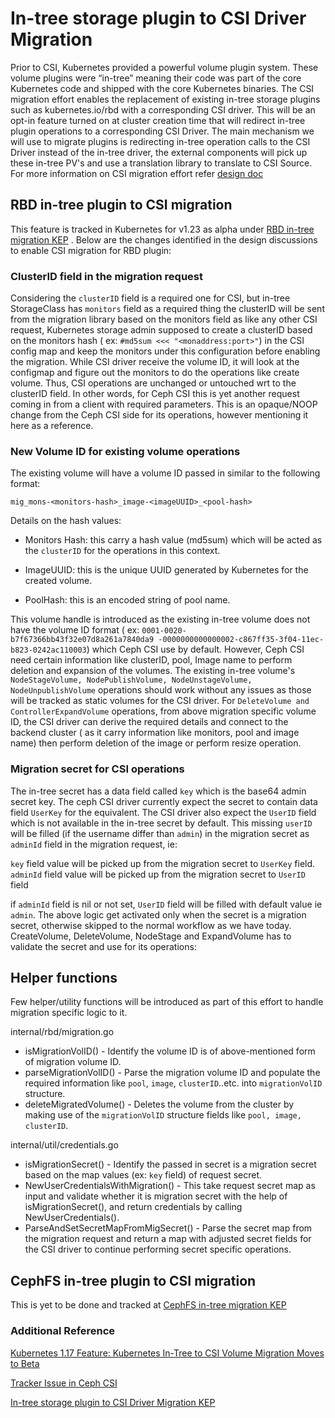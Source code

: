 # In-tree storage plugin to CSI Driver Migration

Prior to CSI, Kubernetes provided a powerful volume plugin system. These volume
plugins were “in-tree” meaning their code was part of the core Kubernetes code
and shipped with the core Kubernetes binaries. The CSI migration effort enables
the replacement of existing in-tree storage plugins such as kubernetes.io/rbd
with a corresponding CSI driver. This will be an opt-in feature turned on at
cluster creation time that will redirect in-tree plugin operations to a
corresponding CSI Driver. The main mechanism we will use to migrate plugins is
redirecting in-tree operation calls to the CSI Driver instead of the in-tree
driver, the external components will pick up these in-tree PV's and use a
translation library to translate to CSI Source. For more information on CSI
migration effort
refer [design doc](https://github.com/kubernetes/community/blob/master/contributors/design-proposals/storage/csi-migration.md)

## RBD in-tree plugin to CSI migration

This feature is tracked in Kubernetes for v1.23 as alpha under
[RBD in-tree migration KEP](https://github.com/kubernetes/enhancements/issues/2923)
. Below are the changes identified in the design discussions to enable CSI
migration for RBD plugin:

### ClusterID field in the migration request

Considering the `clusterID` field is a required one for CSI, but in-tree
StorageClass has `monitors` field as a required thing the clusterID will be sent
from the migration library based on the monitors field as like any other CSI
request, Kubernetes storage admin supposed to create a clusterID based on the
monitors hash ( ex: `#md5sum <<<
"<monaddress:port>"`) in the CSI config map and keep the monitors under this
configuration before enabling the migration. While CSI driver receive the volume
ID, it will look at the configmap and figure out the monitors to do the
operations like create volume. Thus, CSI operations are unchanged or untouched
wrt to the clusterID field. In other words, for Ceph CSI this is yet another
request coming in from a client with required parameters. This is an opaque/NOOP
change from the Ceph CSI side for its operations, however mentioning it here as
a reference.

### New Volume ID for existing volume operations

The existing volume will have a volume ID passed in similar to the following
format:

```
mig_mons-<monitors-hash>_image-<imageUUID>_<pool-hash>
```

Details on the hash values:

* Monitors Hash: this carry a hash value (md5sum) which will be acted as the
  `clusterID` for the operations in this context.

* ImageUUID: this is the unique UUID generated by Kubernetes for the created
  volume.

* PoolHash: this is an encoded string of pool name.

This volume handle is introduced as the existing in-tree volume does not have
the volume ID format (
ex: `0001-0020-b7f67366bb43f32e07d8a261a7840da9 -0000000000000002-c867ff35-3f04-11ec-b823-0242ac110003`)
which Ceph CSI use by default. However, Ceph CSI need certain information like
clusterID, pool, Image name to perform deletion and expansion of the volumes.
The existing in-tree
volume's `NodeStageVolume, NodePublishVolume, NodeUnstageVolume, NodeUnpublishVolume`
operations should work without any issues as those will be tracked as static
volumes for the CSI driver. For `DeleteVolume and ControllerExpandVolume`
operations, from above migration specific volume ID, the CSI driver can derive
the required details and connect to the backend cluster ( as it carry
information like monitors, pool and image name) then perform deletion of the
image or perform resize operation.

### Migration secret for CSI operations

The in-tree secret has a data field called `key` which is the base64 admin
secret key. The ceph CSI driver currently expect the secret to contain data
field `UserKey` for the equivalent. The CSI driver also expect the `UserID`
field which is not available in the in-tree secret by default. This
missing `userID` will be filled (if the username differ than `admin`) in the
migration secret as `adminId` field in the migration request, ie:

`key` field value will be picked up from the migration secret to `UserKey`
field.
`adminId` field value will be picked up from the migration secret to `UserID`
field

if `adminId` field is nil or not set, `UserID` field will be filled with default
value ie `admin`. The above logic get activated only when the secret is a
migration secret, otherwise skipped to the normal workflow as we have today.
CreateVolume, DeleteVolume, NodeStage and ExpandVolume has to validate the
secret and use for its operations:

## Helper functions

Few helper/utility functions will be introduced as part of this effort to handle
migration specific logic to it.

internal/rbd/migration.go

* isMigrationVolID() - Identify the volume ID is of above-mentioned form of
  migration volume ID.
* parseMigrationVolID() - Parse the migration volume ID and populate the
  required information like `pool`, `image`, `clusterID`..etc. into
  `migrationVolID` structure.
* deleteMigratedVolume() - Deletes the volume from the cluster by making use of
  the `migrationVolID` structure fields like `pool, image, clusterID`.

internal/util/credentials.go

* isMigrationSecret() - Identify the passed in secret is a migration secret
  based on the map values (ex: `key` field) of request secret.
* NewUserCredentialsWithMigration() - This take request secret map as input and
  validate whether it is migration secret with the help of isMigrationSecret(),
  and return credentials by calling NewUserCredentials().
* ParseAndSetSecretMapFromMigSecret() - Parse the secret map from the migration
  request and return a map with adjusted secret fields for the CSI driver to
  continue performing secret specific operations.

## CephFS in-tree plugin to CSI migration

This is yet to be done and tracked
at [CephFS in-tree migration KEP](https://github.com/kubernetes/enhancements/issues/2924)

### Additional Reference

[Kubernetes 1.17 Feature: Kubernetes In-Tree to CSI Volume Migration Moves to Beta](https://kubernetes.io/blog/2019/12/09/kubernetes-1-17-feature-csi-migration-beta/)

[Tracker Issue in Ceph CSI](https://github.com/ceph/ceph-csi/issues/2509)

[In-tree storage plugin to CSI Driver Migration KEP](https://github.com/kubernetes/enhancements/issues/625)